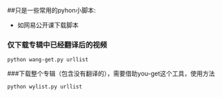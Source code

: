 ##只是一些常用的pyhon小脚本:
- 如网易公开课下载脚本

### 仅下载专辑中已经翻译后的视频
```
python wang-get.py urllist

```

###下载整个专辑（包含没有翻译的），需要借助you-get这个工具，使用方法 
```
python wylist.py urllist
```



